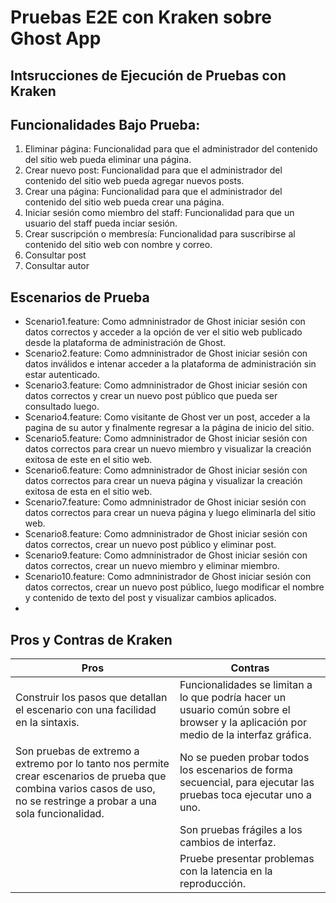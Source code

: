 # Pruebas E2E con Kraken sobre Ghost App

## Intsrucciones de Ejecución de Pruebas con Kraken



## Funcionalidades Bajo Prueba:

1.    Eliminar página: Funcionalidad para que el administrador del contenido del sitio web pueda eliminar una página.
2.    Crear nuevo post: Funcionalidad para que el administrador del contenido del sitio web pueda agregar nuevos posts.
3.    Crear una página: Funcionalidad para que el administrador del contenido del sitio web pueda crear una página.
4.    Iniciar sesión como miembro del staff: Funcionalidad para que un usuario del staff pueda inciar sesión.
5.    Crear suscripción o membresía: Funcionalidad para suscribirse al contenido del sitio web con nombre y correo. 
6.    Consultar post
7.    Consultar autor

## Escenarios de Prueba

* Scenario1.feature: Como admninistrador de Ghost iniciar sesión con datos correctos y acceder a la opción de ver el sitio web publicado desde la plataforma de administración de Ghost.
* Scenario2.feature: Como admninistrador de Ghost iniciar sesión con datos inválidos e intenar acceder a la plataforma de administración sin estar autenticado.
* Scenario3.feature: Como admninistrador de Ghost iniciar sesión con datos correctos y crear un nuevo post público que pueda ser consultado luego.
* Scenario4.feature: Como visitante de Ghost ver un post, acceder a la pagina de su autor y finalmente regresar a la página de inicio del sitio.
* Scenario5.feature: Como admninistrador de Ghost iniciar sesión con datos correctos para crear un nuevo miembro y visualizar la creación exitosa de este en el sitio web.
* Scenario6.feature: Como admninistrador de Ghost iniciar sesión con datos correctos para crear un nueva página y visualizar la creación exitosa de esta en el sitio web.
* Scenario7.feature: Como admninistrador de Ghost iniciar sesión con datos correctos para crear un nueva página y luego eliminarla del sitio web.
* Scenario8.feature: Como admninistrador de Ghost iniciar sesión con datos correctos, crear un nuevo post público y eliminar post.
* Scenario9.feature: Como admninistrador de Ghost iniciar sesión con datos correctos, crear un nuevo miembro y eliminar miembro.
* Scenario10.feature: Como admninistrador de Ghost iniciar sesión con datos correctos, crear un nuevo post público, luego modificar el nombre y contenido de texto del post y visualizar cambios aplicados.
*
## Pros y Contras de Kraken
| **Pros**                                                                                                                                                                     | **Contras**                                                                                                                              |
|------------------------------------------------------------------------------------------------------------------------------------------------------------------------------|------------------------------------------------------------------------------------------------------------------------------------------|
| Construir los pasos que detallan el escenario con una facilidad   en la sintaxis.                                                                                            | Funcionalidades   se limitan a lo que podría hacer un usuario común sobre el browser y la   aplicación por medio de la interfaz gráfica. |
| Son pruebas de extremo a extremo por lo tanto nos permite crear   escenarios de prueba que combina varios casos de uso, no se restringe a   probar a una sola funcionalidad. | No   se pueden probar todos los escenarios de forma secuencial, para ejecutar las   pruebas toca ejecutar uno a uno.                     |
|                                                                                                                                                                              | Son   pruebas frágiles a los cambios de interfaz.                                                                                        |
|                                                                                                                                                                              | Pruebe   presentar problemas con la latencia en la reproducción.                                                                         |
